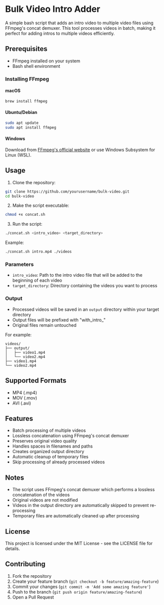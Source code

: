 # Bulk Video Intro Adder

A simple bash script that adds an intro video to multiple video files using FFmpeg's concat demuxer. This tool processes videos in batch, making it perfect for adding intros to multiple videos efficiently.

## Prerequisites

- FFmpeg installed on your system
- Bash shell environment

### Installing FFmpeg

#### macOS
```bash
brew install ffmpeg
```

#### Ubuntu/Debian
```bash
sudo apt update
sudo apt install ffmpeg
```

#### Windows
Download from [FFmpeg's official website](https://ffmpeg.org/download.html) or use Windows Subsystem for Linux (WSL).

## Usage

1. Clone the repository:
```bash
git clone https://github.com/yourusername/bulk-video.git
cd bulk-video
```

2. Make the script executable:
```bash
chmod +x concat.sh
```

3. Run the script:
```bash
./concat.sh <intro_video> <target_directory>
```

Example:
```bash
./concat.sh intro.mp4 ./videos
```

### Parameters

- `intro_video`: Path to the intro video file that will be added to the beginning of each video
- `target_directory`: Directory containing the videos you want to process

### Output

- Processed videos will be saved in an `output` directory within your target directory
- Output files will be prefixed with "with_intro_"
- Original files remain untouched

For example:
```
videos/
├── output/
│   ├── video1.mp4
│   └── video2.mp4
├── video1.mp4
└── video2.mp4
```

## Supported Formats

- MP4 (.mp4)
- MOV (.mov)
- AVI (.avi)

## Features

- Batch processing of multiple videos
- Lossless concatenation using FFmpeg's concat demuxer
- Preserves original video quality
- Handles spaces in filenames and paths
- Creates organized output directory
- Automatic cleanup of temporary files
- Skip processing of already processed videos

## Notes

- The script uses FFmpeg's concat demuxer which performs a lossless concatenation of the videos
- Original videos are not modified
- Videos in the output directory are automatically skipped to prevent re-processing
- Temporary files are automatically cleaned up after processing

## License

This project is licensed under the MIT License - see the LICENSE file for details.

## Contributing

1. Fork the repository
2. Create your feature branch (`git checkout -b feature/amazing-feature`)
3. Commit your changes (`git commit -m 'Add some amazing feature'`)
4. Push to the branch (`git push origin feature/amazing-feature`)
5. Open a Pull Request
